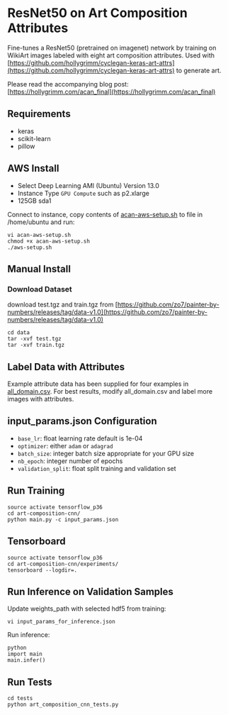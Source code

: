 # ResNet50 on Art Composition Attributes

Fine-tunes a ResNet50 (pretrained on imagenet) network by training on WikiArt images labeled with eight art composition attributes.
Used with [https://github.com/hollygrimm/cyclegan-keras-art-attrs](https://github.com/hollygrimm/cyclegan-keras-art-attrs) to generate art.

Please read the accompanying blog post: [https://hollygrimm.com/acan_final](https://hollygrimm.com/acan_final)

## Requirements
* keras
* scikit-learn
* pillow

## AWS Install
* Select Deep Learning AMI (Ubuntu) Version 13.0
* Instance Type `GPU Compute` such as p2.xlarge
* 125GB sda1

Connect to instance, copy contents of [acan-aws-setup.sh](acan-aws-setup.sh) to file in /home/ubuntu and run:
```
vi acan-aws-setup.sh
chmod +x acan-aws-setup.sh
./aws-setup.sh
```

## Manual Install

### Download Dataset
download test.tgz and train.tgz from [https://github.com/zo7/painter-by-numbers/releases/tag/data-v1.0](https://github.com/zo7/painter-by-numbers/releases/tag/data-v1.0)

```
cd data
tar -xvf test.tgz
tar -xvf train.tgz
```

## Label Data with Attributes
Example attribute data has been supplied for four examples in [all_domain.csv](data/all_domain.csv). For best results, modify all_domain.csv and label more images with attributes.

## input_params.json Configuration

- `base_lr`: float learning rate default is 1e-04
- `optimizer`: either `adam` or `adagrad`
- `batch_size`: integer batch size appropriate for your GPU size 
- `nb_epoch`: integer number of epochs
- `validation_split`: float split training and validation set

## Run Training
```
source activate tensorflow_p36
cd art-composition-cnn/
python main.py -c input_params.json
```

## Tensorboard
```
source activate tensorflow_p36
cd art-composition-cnn/experiments/
tensorboard --logdir=.
```

## Run Inference on Validation Samples
Update weights_path with selected hdf5 from training:
```
vi input_params_for_inference.json
```

Run inference:
```
python
import main
main.infer()
```

## Run Tests
```
cd tests
python art_composition_cnn_tests.py
```